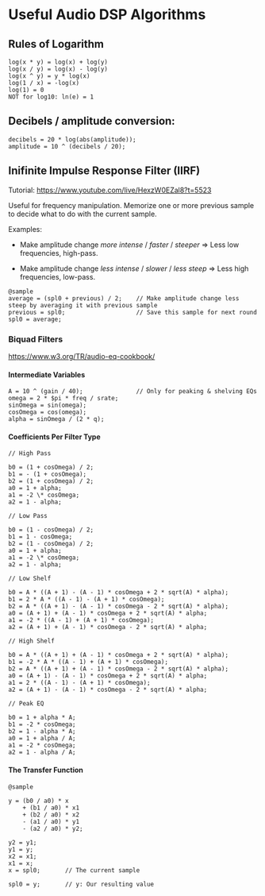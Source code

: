 # Useful Audio DSP Algorithms

## Rules of Logarithm

```
log(x * y) = log(x) + log(y)
log(x / y) = log(x) - log(y)
log(x ^ y) = y * log(x)
log(1 / x) = -log(x)
log(1) = 0
NOT for log10: ln(e) = 1
```

## Decibels / amplitude conversion:

```eel
decibels = 20 * log(abs(amplitude));
amplitude = 10 ^ (decibels / 20);
```

## Inifinite Impulse Response Filter (IIRF)

Tutorial: https://www.youtube.com/live/HexzW0EZal8?t=5523

Useful for frequency manipulation. Memorize one or more previous sample to decide what to do with the current sample.

Examples:

-   Make amplitude change _more intense_ / _faster_ / _steeper_ => Less low frequencies, high-pass.

-   Make amplitude change _less intense_ / _slower_ / _less steep_ => Less high frequencies, low-pass.

```eel
@sample
average = (spl0 + previous) / 2;    // Make amplitude change less steep by averaging it with previous sample
previous = spl0;                    // Save this sample for next round
spl0 = average;
```

### Biquad Filters

https://www.w3.org/TR/audio-eq-cookbook/

#### Intermediate Variables

```eel
A = 10 ^ (gain / 40);               // Only for peaking & shelving EQs
omega = 2 * $pi * freq / srate;
sinOmega = sin(omega);
cosOmega = cos(omega);
alpha = sinOmega / (2 * q);
```

#### Coefficients Per Filter Type

```eel
// High Pass

b0 = (1 + cosOmega) / 2;
b1 = - (1 + cosOmega);
b2 = (1 + cosOmega) / 2;
a0 = 1 + alpha;
a1 = -2 \* cosOmega;
a2 = 1 - alpha;

// Low Pass

b0 = (1 - cosOmega) / 2;
b1 = 1 - cosOmega;
b2 = (1 - cosOmega) / 2;
a0 = 1 + alpha;
a1 = -2 \* cosOmega;
a2 = 1 - alpha;

// Low Shelf

b0 = A * ((A + 1) - (A - 1) * cosOmega + 2 * sqrt(A) * alpha);
b1 = 2 * A * ((A - 1) - (A + 1) * cosOmega);
b2 = A * ((A + 1) - (A - 1) * cosOmega - 2 * sqrt(A) * alpha);
a0 = (A + 1) + (A - 1) * cosOmega + 2 * sqrt(A) * alpha;
a1 = -2 * ((A - 1) + (A + 1) * cosOmega);
a2 = (A + 1) + (A - 1) * cosOmega - 2 * sqrt(A) * alpha;

// High Shelf

b0 = A * ((A + 1) + (A - 1) * cosOmega + 2 * sqrt(A) * alpha);
b1 = -2 * A * ((A - 1) + (A + 1) * cosOmega);
b2 = A * ((A + 1) + (A - 1) * cosOmega - 2 * sqrt(A) * alpha);
a0 = (A + 1) - (A - 1) * cosOmega + 2 * sqrt(A) * alpha;
a1 = 2 * ((A - 1) - (A + 1) * cosOmega);
a2 = (A + 1) - (A - 1) * cosOmega - 2 * sqrt(A) * alpha;

// Peak EQ

b0 = 1 + alpha * A;
b1 = -2 * cosOmega;
b2 = 1 - alpha * A;
a0 = 1 + alpha / A;
a1 = -2 * cosOmega;
a2 = 1 - alpha / A;
```

#### The Transfer Function

```eel
@sample

y = (b0 / a0) * x
    + (b1 / a0) * x1
    + (b2 / a0) * x2
    - (a1 / a0) * y1
    - (a2 / a0) * y2;

y2 = y1;
y1 = y;
x2 = x1;
x1 = x;
x = spl0;       // The current sample

spl0 = y;       // y: Our resulting value
```
